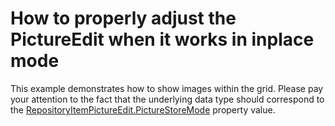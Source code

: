 # How to properly adjust the PictureEdit when it works in inplace mode  


<p>This example demonstrates how to show images within the grid. Please pay your attention to the fact that the underlying data type should correspond to the <a href="http://documentation.devexpress.com/#WindowsForms/DevExpressXtraEditorsRepositoryRepositoryItemPictureEdit_PictureStoreModetopic">RepositoryItemPictureEdit.PictureStoreMode</a> property value.</p>

<br/>


